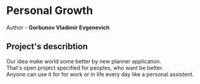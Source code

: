 # Personal Growth

Author - __Gorbunov Vladimir Evgenevich__  

## Project's describtion
Our idea make world some better by new planner application.  
That's open project specified for peoples, who want be better.  
Anyone can use it for for work or in life every day like a personal assistent.
